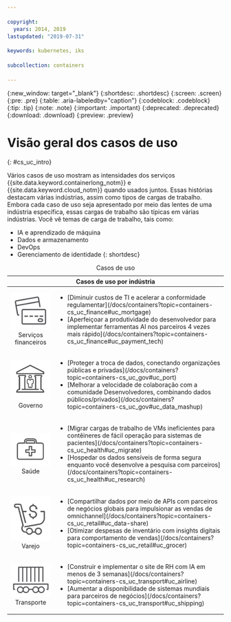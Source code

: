 ```yaml
---

copyright:
  years: 2014, 2019
lastupdated: "2019-07-31"

keywords: kubernetes, iks

subcollection: containers

---
```


{:new_window: target="_blank"}
{:shortdesc: .shortdesc}
{:screen: .screen}
{:pre: .pre}
{:table: .aria-labeledby="caption"}
{:codeblock: .codeblock}
{:tip: .tip}
{:note: .note}
{:important: .important}
{:deprecated: .deprecated}
{:download: .download}
{:preview: .preview}



# Visão geral dos casos de uso
{: #cs_uc_intro}

Vários casos de uso mostram as intensidades dos serviços {{site.data.keyword.containerlong_notm}} e {{site.data.keyword.cloud_notm}} quando usados juntos. Essas histórias destacam várias indústrias, assim como tipos de cargas de trabalho. Embora cada caso de uso seja apresentado por meio das lentes de uma indústria específica, essas cargas de trabalho são típicas em várias indústrias. Você vê temas de carga de trabalho, tais como: 
* IA e aprendizado de máquina
* Dados e armazenamento
* DevOps
* Gerenciamento de identidade
{: shortdesc}

<table summary="A tabela mostra os casos de uso. As linhas devem ser lidas da esquerda para a direita, com ícones representando cada indústria na coluna um e a descrição na coluna dois.">
<caption>Casos de uso</caption>
  <thead>
  <th colspan=2>Casos de uso por indústria</th>
  </thead>
  <tbody>
    <tr>
    <td align="center"><img src="images/finance.svg" alt="Ícone das partes frontal e traseira de um cartão de crédito"/><br>Serviços financeiros</td>
    <td><ul>
    <li>[Diminuir custos de TI e acelerar a conformidade regulamentar](/docs/containers?topic=containers-cs_uc_finance#uc_mortgage)</li>
    <li>[Aperfeiçoar a produtividade do desenvolvedor para implementar ferramentas AI nos parceiros 4 vezes mais rápido](/docs/containers?topic=containers-cs_uc_finance#uc_payment_tech)</li>
    </ul></td>
     </tr>
     <tr>
     <td align="center"><img src="images/gov.svg" alt="Ícone de um prédio do governo com uma pessoa dentro"/><br>Governo</td>
     <td><ul>
    <li>[Proteger a troca de dados, conectando organizações públicas e privadas](/docs/containers?topic=containers-cs_uc_gov#uc_port)</li>
     <li>[Melhorar a velocidade de colaboração com a comunidade Desenvolvedores, combinando dados públicos/privados](/docs/containers?topic=containers-cs_uc_gov#uc_data_mashup)</li></ul></td>
      </tr>
    <tr>
      <td align="center"><img src="images/health.svg" alt="Ícone de mala médica"/><br>Saúde</td>
      <td><ul>
     <li>[Migrar cargas de trabalho de VMs ineficientes para contêineres de fácil operação para sistemas de pacientes](/docs/containers?topic=containers-cs_uc_health#uc_migrate)</li>
      <li>[Hospedar os dados sensíveis de forma segura enquanto você desenvolve a pesquisa com parceiros](/docs/containers?topic=containers-cs_uc_health#uc_research)</li>
      </ul></td>
      </tr>
      <tr>
         <td align="center"><img src="images/retail.svg" alt="Ícone de um carrinho de compras com símbolo monetário"/><br>Varejo</td>
         <td><ul>
        <li>[Compartilhar dados por meio de APIs com parceiros de negócios globais para impulsionar as vendas de omnichannel](/docs/containers?topic=containers-cs_uc_retail#uc_data-share)</li>
         <li>[Otimizar despesas de inventário com insights digitais para comportamento de vendas](/docs/containers?topic=containers-cs_uc_retail#uc_grocer)</li>
              </ul></td>
          </tr>
      <tr>
       <td align="center"><img src="images/transport.svg" alt="Ícone de um vagão com contêineres"/><br>Transporte</td>
           <td><ul>
          <li>[Construir e implementar o site de RH com IA em menos de 3 semanas](/docs/containers?topic=containers-cs_uc_transport#uc_airline)</li>
           <li>[Aumentar a disponibilidade de sistemas mundiais para parceiros de negócios](/docs/containers?topic=containers-cs_uc_transport#uc_shipping)</li></ul></td>
      </tr>
  </tbody>
  </table>
